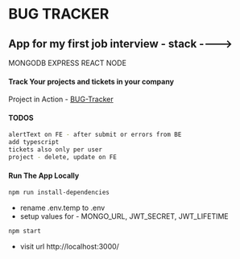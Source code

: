 # BUG TRACKER

## App for my first job interview - stack ---->
MONGODB
EXPRESS
REACT 
NODE

#### Track Your projects and tickets in your company

Project in Action - [BUG-Tracker](https://bug-tracker-interview.herokuapp.com/)

#### TODOS
```sh
alertText on FE - after submit or errors from BE
add typescript
tickets also only per user
project - delete, update on FE
```


#### Run The App Locally

```sh
npm run install-dependencies
```

- rename .env.temp to .env
- setup values for - MONGO_URL, JWT_SECRET, JWT_LIFETIME

```sh
npm start
```

- visit url http://localhost:3000/
